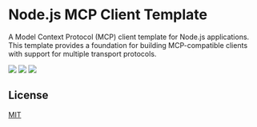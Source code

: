 # Node.js MCP Client Template

A Model Context Protocol (MCP) client template for Node.js applications. This template provides a foundation for building MCP-compatible clients with support for multiple transport protocols.

[![][codecov-shield]][codecov-link]
[![][github-action-build-shield]][github-action-build-link]
[![][github-license-shield]][github-license-link]

## License
[MIT](LICENSE)

[codecov-link]: https://coveralls.io/github/my-mcp-hub/node-mcp-client?branch=main
[codecov-shield]: https://img.shields.io/coverallsCoverage/github/my-mcp-hub/node-mcp-client?color=1677FF&labelColor=black&style=flat-square&logo=codecov&logoColor=white
[github-action-build-link]: https://github.com/my-mcp-hub/node-mcp-client/actions/workflows/build.yml
[github-action-build-shield]: https://img.shields.io/github/actions/workflow/status/my-mcp-hub/node-mcp-client/build.yml?branch=main&color=1677FF&label=build&labelColor=black&logo=githubactions&logoColor=white&style=flat-square
[github-license-link]: https://github.com/my-mcp-hub/node-mcp-client/blob/main/LICENSE
[github-license-shield]: https://img.shields.io/github/license/my-mcp-hub/node-mcp-client?color=1677FF&labelColor=black&style=flat-square
